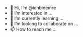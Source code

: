 - 👋 Hi, I’m @ichbinemre
- 👀 I’m interested in ...
- 🌱 I’m currently learning ...
- 💞️ I’m looking to collaborate on ...
- 📫 How to reach me ...

<!---
ichbinemre/ichbinemre is a ✨ special ✨ repository because its `README.md` (this file) appears on your GitHub profile.
You can click the Preview link to take a look at your changes.
--->
